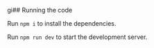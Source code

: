 gi## Running the code

Run `npm i` to install the dependencies.

Run `npm run dev` to start the development server.
